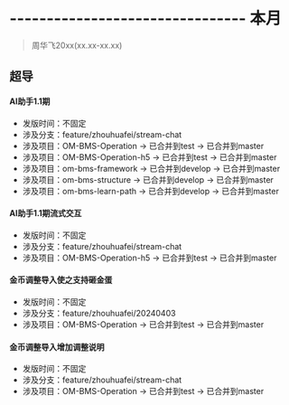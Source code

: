 # -------------------------------- 本月
> 周华飞20xx(xx.xx-xx.xx)
## 超导
#### AI助手1.1期
* 发版时间：不固定
* 涉及分支：feature/zhouhuafei/stream-chat
* 涉及项目：OM-BMS-Operation -> 已合并到test -> 已合并到master
* 涉及项目：OM-BMS-Operation-h5 -> 已合并到test -> 已合并到master
* 涉及项目：om-bms-framework -> 已合并到develop -> 已合并到master
* 涉及项目：om-bms-structure -> 已合并到develop -> 已合并到master
* 涉及项目：om-bms-learn-path -> 已合并到develop -> 已合并到master
#### AI助手1.1期流式交互
* 发版时间：不固定
* 涉及分支：feature/zhouhuafei/stream-chat
* 涉及项目：OM-BMS-Operation-h5 -> 已合并到test -> 已合并到master
#### 金币调整导入使之支持砸金蛋
* 发版时间：不固定
* 涉及分支：feature/zhouhuafei/20240403
* 涉及项目：OM-BMS-Operation -> 已合并到test -> 已合并到master
#### 金币调整导入增加调整说明
* 发版时间：不固定
* 涉及分支：feature/zhouhuafei/stream-chat
* 涉及项目：OM-BMS-Operation -> 已合并到test -> 已合并到master
